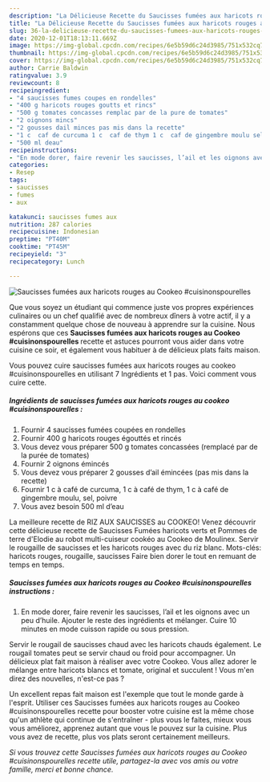 ```yaml
---
description: "La Délicieuse Recette du Saucisses fumées aux haricots rouges au Cookeo #cuisinonspourelles"
title: "La Délicieuse Recette du Saucisses fumées aux haricots rouges au Cookeo #cuisinonspourelles"
slug: 36-la-delicieuse-recette-du-saucisses-fumees-aux-haricots-rouges-au-cookeo-cuisinonspourelles
date: 2020-12-01T18:13:11.669Z
image: https://img-global.cpcdn.com/recipes/6e5b59d6c24d3985/751x532cq70/saucisses-fumees-aux-haricots-rouges-au-cookeo-cuisinonspourelles-photo-principale-de-la-recette.jpg
thumbnail: https://img-global.cpcdn.com/recipes/6e5b59d6c24d3985/751x532cq70/saucisses-fumees-aux-haricots-rouges-au-cookeo-cuisinonspourelles-photo-principale-de-la-recette.jpg
cover: https://img-global.cpcdn.com/recipes/6e5b59d6c24d3985/751x532cq70/saucisses-fumees-aux-haricots-rouges-au-cookeo-cuisinonspourelles-photo-principale-de-la-recette.jpg
author: Carrie Baldwin
ratingvalue: 3.9
reviewcount: 8
recipeingredient:
- "4 saucisses fumes coupes en rondelles"
- "400 g haricots rouges goutts et rincs"
- "500 g tomates concasses remplac par de la pure de tomates"
- "2 oignons mincs"
- "2 gousses dail minces pas mis dans la recette"
- "1 c  caf de curcuma 1 c  caf de thym 1 c  caf de gingembre moulu sel poivre"
- "500 ml deau"
recipeinstructions:
- "En mode dorer, faire revenir les saucisses, l’ail et les oignons avec un peu d’huile. Ajouter le reste des ingrédients et mélanger. Cuire 10 minutes en mode cuisson rapide ou sous pression."
categories:
- Resep
tags:
- saucisses
- fumes
- aux

katakunci: saucisses fumes aux 
nutrition: 287 calories
recipecuisine: Indonesian
preptime: "PT40M"
cooktime: "PT45M"
recipeyield: "3"
recipecategory: Lunch

---
```



![Saucisses fumées aux haricots rouges au Cookeo #cuisinonspourelles](https://img-global.cpcdn.com/recipes/6e5b59d6c24d3985/751x532cq70/saucisses-fumees-aux-haricots-rouges-au-cookeo-cuisinonspourelles-photo-principale-de-la-recette.jpg)

Que vous soyez un étudiant qui commence juste vos propres expériences culinaires ou un chef qualifié avec de nombreux dîners à votre actif, il y a constamment quelque chose de nouveau à apprendre sur la cuisine. Nous espérons que ces <strong> Saucisses fumées aux haricots rouges au Cookeo #cuisinonspourelles </strong> recette et astuces pourront vous aider dans votre cuisine ce soir, et également vous habituer à de délicieux plats faits maison.

<!--inarticleads1-->

Vous pouvez cuire saucisses fumées aux haricots rouges au cookeo #cuisinonspourelles en utilisant 7 Ingrédients et 1 pas. Voici comment vous cuire cette.

##### Ingrédients de saucisses fumées aux haricots rouges au cookeo #cuisinonspourelles :

1. Fournir 4 saucisses fumées coupées en rondelles
1. Fournir 400 g haricots rouges égouttés et rincés
1. Vous devez vous préparer 500 g tomates concassées (remplacé par de la purée de tomates)
1. Fournir 2 oignons émincés
1. Vous devez vous préparer 2 gousses d’ail émincées (pas mis dans la recette)
1. Fournir 1 c à café de curcuma, 1 c à café de thym, 1 c à café de gingembre moulu, sel, poivre
1. Vous avez besoin 500 ml d’eau


La meilleure recette de RIZ AUX SAUCISSES au COOKEO! Venez découvrir cette délicieuse recette de Saucisses Fumées haricots verts et Pommes de terre d&#39;Elodie au robot multi-cuiseur cookéo au Cookeo de Moulinex. Servir le rougaille de saucisses et les haricots rouges avec du riz blanc. Mots-clés: haricots rouges, rougaille, saucisses Faire bien dorer le tout en remuant de temps en temps. 

<!--inarticleads2-->

##### Saucisses fumées aux haricots rouges au Cookeo #cuisinonspourelles instructions :

1. En mode dorer, faire revenir les saucisses, l’ail et les oignons avec un peu d’huile. Ajouter le reste des ingrédients et mélanger. Cuire 10 minutes en mode cuisson rapide ou sous pression.


Servir le rougail de saucisses chaud avec les haricots chauds également. Le rougail tomates peut se servir chaud ou froid pour accompagner. Un délicieux plat fait maison à réaliser avec votre Cookeo. Vous allez adorer le mélange entre haricots blancs et tomate, original et succulent ! Vous m&#39;en direz des nouvelles, n&#39;est-ce pas ? 

<!--inarticleads1-->

<p>
Un excellent repas fait maison est l'exemple que tout le monde garde à l'esprit. Utiliser ces Saucisses fumées aux haricots rouges au Cookeo #cuisinonspourelles recette pour booster votre cuisine est la même chose qu'un athlète qui continue de s'entraîner - plus vous le faites, mieux vous vous améliorez, apprenez autant que vous le pouvez sur la cuisine. Plus vous avez de recette, plus vos plats seront certainement meilleurs.
</p>

<p>
<i>Si vous trouvez cette Saucisses fumées aux haricots rouges au Cookeo #cuisinonspourelles recette utile, partagez-la avec vos amis ou votre famille, merci et bonne chance.</i>
</p>

